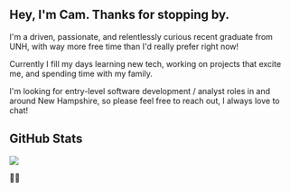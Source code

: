 ## Hey, I'm Cam. Thanks for stopping by.
I'm a driven, passionate, and relentlessly curious recent graduate from UNH, with way more free time than I'd really prefer right now! 

Currently I fill my days learning new tech, working on projects that excite me, and spending time with my family. 

I'm looking for entry-level software development / analyst roles in and around New Hampshire, so please feel free to reach out, I always love to chat!

## GitHub Stats
<img src="http://github-readme-streak-stats.herokuapp.com?user=PamCatten&theme=transparent&hide_border=true&card_width=500"/>

💙💛
